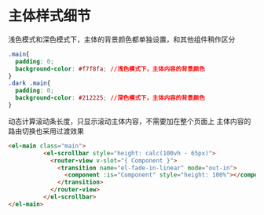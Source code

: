 # 主体样式细节

浅色模式和深色模式下，主体的背景颜色都单独设置，和其他组件稍作区分
```css
.main{
  padding: 0;
  background-color: #f7f8fa; //浅色模式下，主体内容的背景颜色
}
.dark .main{
  padding: 0;
  background-color: #212225; //深色模式下，主体内容的背景颜色
}
```

动态计算滚动条长度，只显示滚动主体内容，不需要加在整个页面上
主体内容的路由切换也采用过渡效果
```html
<el-main class="main">
          <el-scrollbar style="height: calc(100vh - 65px)">
            <router-view v-slot="{ Component }">
              <transition name="el-fade-in-linear" mode="out-in">
                <component :is="Component" style="height: 100%"></component>
              </transition>
            </router-view>
          </el-scrollbar>
</el-main>
```